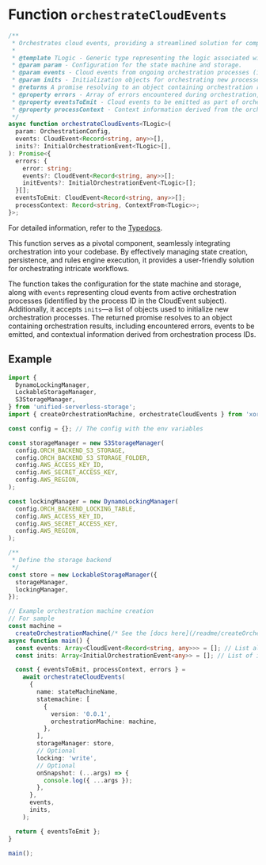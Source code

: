 # Function `orchestrateCloudEvents`

```typescript
/**
 * Orchestrates cloud events, providing a streamlined solution for complex workflows.
 *
 * @template TLogic - Generic type representing the logic associated with orchestration.
 * @param param - Configuration for the state machine and storage.
 * @param events - Cloud events from ongoing orchestration processes (identified by process ID in the CloudEvent subject).
 * @param inits - Initialization objects for orchestrating new processes.
 * @returns A promise resolving to an object containing orchestration results.
 * @property errors - Array of errors encountered during orchestration, including associated events and initialization events.
 * @property eventsToEmit - Cloud events to be emitted as part of orchestration.
 * @property processContext - Context information derived from the orchestration process IDs.
 */
async function orchestrateCloudEvents<TLogic>(
  param: OrchestrationConfig,
  events: CloudEvent<Record<string, any>>[],
  inits?: InitialOrchestrationEvent<TLogic>[],
): Promise<{
  errors: {
    error: string;
    events?: CloudEvent<Record<string, any>>[];
    initEvents?: InitialOrchestrationEvent<TLogic>[];
  }[];
  eventsToEmit: CloudEvent<Record<string, any>>[];
  processContext: Record<string, ContextFrom<TLogic>>;
}>;
```

For detailed information, refer to the [Typedocs](https://saadahmad123.github.io/xOrca/functions/orchestrateCloudEvents.html).

This function serves as a pivotal component, seamlessly integrating orchestration into your codebase. By effectively managing state creation, persistence, and rules engine execution, it provides a user-friendly solution for orchestrating intricate workflows.

The function takes the configuration for the state machine and storage, along with `events` representing cloud events from active orchestration processes (identified by the process ID in the CloudEvent subject). Additionally, it accepts `inits`—a list of objects used to initialize new orchestration processes. The returned promise resolves to an object containing orchestration results, including encountered errors, events to be emitted, and contextual information derived from orchestration process IDs.

## Example

```typescript
import {
  DynamoLockingManager,
  LockableStorageManager,
  S3StorageManager,
} from 'unified-serverless-storage';
import { createOrchestrationMachine, orchestrateCloudEvents } from 'xorca';

const config = {}; // The config with the env variables

const storageManager = new S3StorageManager(
  config.ORCH_BACKEND_S3_STORAGE,
  config.ORCH_BACKEND_S3_STORAGE_FOLDER,
  config.AWS_ACCESS_KEY_ID,
  config.AWS_SECRET_ACCESS_KEY,
  config.AWS_REGION,
);

const lockingManager = new DynamoLockingManager(
  config.ORCH_BACKEND_LOCKING_TABLE,
  config.AWS_ACCESS_KEY_ID,
  config.AWS_SECRET_ACCESS_KEY,
  config.AWS_REGION,
);

/**
 * Define the storage backend
 */
const store = new LockableStorageManager({
  storageManager,
  lockingManager,
});

// Example orchestration machine creation
// For sample
const machine =
  createOrchestrationMachine(/* See the [docs here](/readme/createOrchestrationMachine.md) */);
async function main() {
  const events: Array<CloudEvent<Record<string, any>>> = []; // List already running orchestration event
  const inits: Array<InitialOrchestrationEvent<any>> = []; // List of initialisations

  const { eventsToEmit, processContext, errors } =
    await orchestrateCloudEvents(
      {
        name: stateMachineName,
        statemachine: [
          {
            version: '0.0.1',
            orchestrationMachine: machine,
          },
        ],
        storageManager: store,
        // Optional
        locking: 'write',
        // Optional
        onSnapshot: (...args) => {
          console.log({ ...args });
        },
      },
      events,
      inits,
    );

  return { eventsToEmit };
}

main();
```
